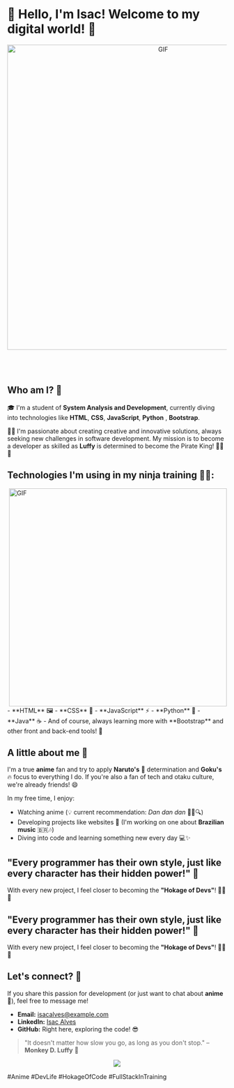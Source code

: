 # 🌟 Hello, I'm Isac! Welcome to my digital world! 🌟


<div align="center">
<img hight="300" width="700" alt="GIF" align="center" src="https://github.com/Xx-Ashutosh-xX/Xx-Ashutosh-xX/blob/master/assets/208593.gif">
</div>

</br>
</br>
</br>


## Who am I? 🤔

🎓 I'm a student of **System Analysis and Development**, currently diving into technologies like **HTML**, **CSS**, **JavaScript**, **Python** , **Bootstrap**.

👨‍💻 I'm passionate about creating creative and innovative solutions, always seeking new challenges in software development. My mission is to become a developer as skilled as **Luffy** is determined to become the Pirate King! 🏴‍☠️👑



## Technologies I'm using in my ninja training 👨‍💻:
<img hight="400" width="500" alt="GIF" align="right" src="https://github.com/Xx-Ashutosh-xX/Xx-Ashutosh-xX/blob/master/assets/15682.gif">
- **HTML** 🖼️
- **CSS** 🎨
- **JavaScript** ⚡
- **Python** 🐍
- **Java** ☕
- And of course, always learning more with **Bootstrap** and other front and back-end tools! 🚀





## A little about me 💭

I'm a true **anime** fan and try to apply **Naruto's** 🍥 determination and **Goku's** 🔥 focus to everything I do. If you're also a fan of tech and otaku culture, we're already friends! 😄

In my free time, I enjoy:

- Watching anime (💡 current recommendation: *Dan dan dan* 🕵️‍♂️🔍)
- Developing projects like websites 🎨 (I'm working on one about **Brazilian music** 🇧🇷🎶)
- Diving into code and learning something new every day 💻✨



## "Every programmer has their own style, just like every character has their hidden power!" 🌟

With every new project, I feel closer to becoming the **"Hokage of Devs"**! 👨‍💻🔥


## "Every programmer has their own style, just like every character has their hidden power!" 🌟

With every new project, I feel closer to becoming the **"Hokage of Devs"**! 👨‍💻🔥



## Let's connect? 🤝

If you share this passion for development (or just want to chat about **anime** 🐉), feel free to message me!

- **Email:** [isacalves@example.com](mailto:isacalves@example.com)
- **LinkedIn:** [Isac Alves](https://www.linkedin.com/in/isac-alves)
- **GitHub:** Right here, exploring the code! 😎



> "It doesn't matter how slow you go, as long as you don't stop." – **Monkey D. Luffy** 🍖


<p align="center" >  
  <a href="https://github.com/anuraghazra/github-readme-stats"> 
<img  src="https://github-readme-stats.vercel.app/api?username=zaza0417&&show_icons=true&theme=radical"/>
  </a>
  </p>
#Anime #DevLife #HokageOfCode #FullStackInTraining
